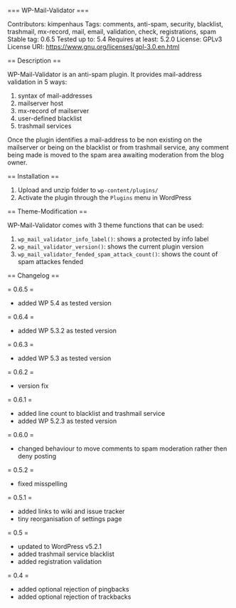 === WP-Mail-Validator ===

Contributors: kimpenhaus
Tags: comments, anti-spam, security, blacklist, trashmail, mx-record, mail, email, validation, check, registrations, spam
Stable tag: 0.6.5
Tested up to: 5.4
Requires at least: 5.2.0
License: GPLv3
License URI: https://www.gnu.org/licenses/gpl-3.0.en.html

== Description ==

WP-Mail-Validator is an anti-spam plugin. It provides mail-address validation in 5 ways:

1. syntax of mail-addresses
2. mailserver host
3. mx-record of mailserver
4. user-defined blacklist
5. trashmail services

Once the plugin identifies a mail-address to be non existing on the mailserver or being on the blacklist or
from trashmail service, any comment being made is moved to the spam area awaiting moderation from the blog owner.

== Installation ==

1. Upload and unzip folder to `wp-content/plugins/`
2. Activate the plugin through the `Plugins` menu in WordPress

== Theme-Modification ==

WP-Mail-Validator comes with 3 theme functions that can be used:

1. `wp_mail_validator_info_label()`: shows a protected by info label
2. `wp_mail_validator_version()`: shows the current plugin version
3. `wp_mail_validator_fended_spam_attack_count()`: shows the count of spam attackes fended

== Changelog ==

= 0.6.5 =
* added WP 5.4 as tested version

= 0.6.4 =
* added WP 5.3.2 as tested version

= 0.6.3 =
* added WP 5.3 as tested version

= 0.6.2 =
* version fix

= 0.6.1 =
* added line count to blacklist and trashmail service
* added WP 5.2.3 as tested version

= 0.6.0 =
* changed behaviour to move comments to spam moderation rather then deny posting

= 0.5.2 =
* fixed misspelling

= 0.5.1 =
* added links to wiki and issue tracker
* tiny reorganisation of settings page

= 0.5 =
* updated to WordPress v5.2.1
* added trashmail service blacklist
* added registration validation

= 0.4 =
* added optional rejection of pingbacks
* added optional rejection of trackbacks

